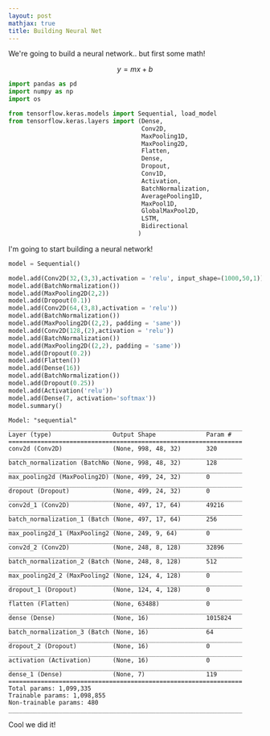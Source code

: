 ```yaml
---
layout: post
mathjax: true
title: Building Neural Net
---
```


We're going to build a neural network.. but first some math!

$$y=mx+b$$

```python
import pandas as pd
import numpy as np
import os

from tensorflow.keras.models import Sequential, load_model
from tensorflow.keras.layers import (Dense, 
                                     Conv2D, 
                                     MaxPooling1D, 
                                     MaxPooling2D, 
                                     Flatten, 
                                     Dense, 
                                     Dropout,
                                     Conv1D, 
                                     Activation, 
                                     BatchNormalization, 
                                     AveragePooling1D,
                                     MaxPool1D,
                                     GlobalMaxPool2D,
                                     LSTM,
                                     Bidirectional
                                    )
```

I'm going to start building a neural network!


```python
model = Sequential()

model.add(Conv2D(32,(3,3),activation = 'relu', input_shape=(1000,50,1)))
model.add(BatchNormalization())
model.add(MaxPooling2D(2,2))
model.add(Dropout(0.1))
model.add(Conv2D(64,(3,8),activation = 'relu'))
model.add(BatchNormalization())
model.add(MaxPooling2D((2,2), padding = 'same'))
model.add(Conv2D(128,(2),activation = 'relu'))
model.add(BatchNormalization())
model.add(MaxPooling2D((2,2), padding = 'same'))
model.add(Dropout(0.2))
model.add(Flatten())
model.add(Dense(16))
model.add(BatchNormalization())
model.add(Dropout(0.25))
model.add(Activation('relu'))
model.add(Dense(7, activation='softmax'))
model.summary() 
```

    Model: "sequential"
    _________________________________________________________________
    Layer (type)                 Output Shape              Param #   
    =================================================================
    conv2d (Conv2D)              (None, 998, 48, 32)       320       
    _________________________________________________________________
    batch_normalization (BatchNo (None, 998, 48, 32)       128       
    _________________________________________________________________
    max_pooling2d (MaxPooling2D) (None, 499, 24, 32)       0         
    _________________________________________________________________
    dropout (Dropout)            (None, 499, 24, 32)       0         
    _________________________________________________________________
    conv2d_1 (Conv2D)            (None, 497, 17, 64)       49216     
    _________________________________________________________________
    batch_normalization_1 (Batch (None, 497, 17, 64)       256       
    _________________________________________________________________
    max_pooling2d_1 (MaxPooling2 (None, 249, 9, 64)        0         
    _________________________________________________________________
    conv2d_2 (Conv2D)            (None, 248, 8, 128)       32896     
    _________________________________________________________________
    batch_normalization_2 (Batch (None, 248, 8, 128)       512       
    _________________________________________________________________
    max_pooling2d_2 (MaxPooling2 (None, 124, 4, 128)       0         
    _________________________________________________________________
    dropout_1 (Dropout)          (None, 124, 4, 128)       0         
    _________________________________________________________________
    flatten (Flatten)            (None, 63488)             0         
    _________________________________________________________________
    dense (Dense)                (None, 16)                1015824   
    _________________________________________________________________
    batch_normalization_3 (Batch (None, 16)                64        
    _________________________________________________________________
    dropout_2 (Dropout)          (None, 16)                0         
    _________________________________________________________________
    activation (Activation)      (None, 16)                0         
    _________________________________________________________________
    dense_1 (Dense)              (None, 7)                 119       
    =================================================================
    Total params: 1,099,335
    Trainable params: 1,098,855
    Non-trainable params: 480
    _________________________________________________________________


Cool we did it!


```python

```
